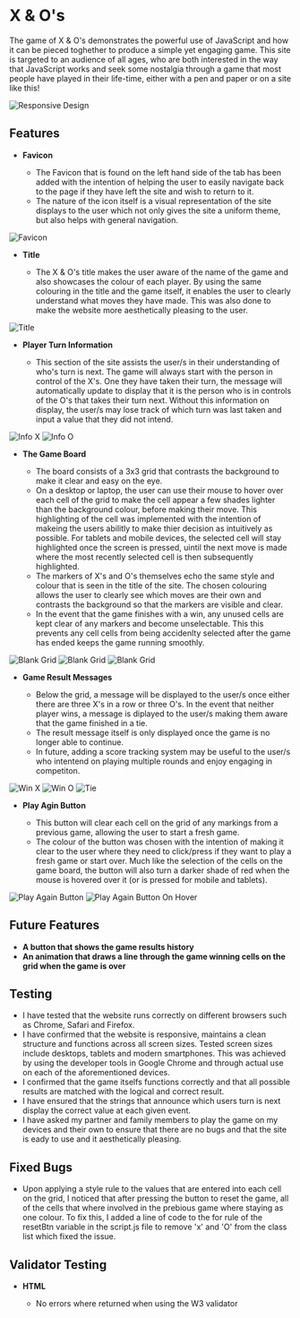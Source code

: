 # X & O's

The game of X & O's demonstrates the powerful use of JavaScript and how it can be pieced toghether to produce a simple yet engaging game. This site is targeted to an audience of all ages, who are both interested in the way that JavaScript works and seek some nostalgia through a game that most people have played in their life-time, either with a pen and paper or on a site like this!

![Responsive Design](assets/images/Readme/responsive-design.png)

## Features

- __Favicon__

  - The Favicon that is found on the left hand side of the tab has been added with the intention of helping the user to easily navigate back to the page if they have left the site and wish to return to it.
  - The nature of the icon itself is a visual representation of the site displays to the user which not only gives the site a uniform theme, but also helps with general navigation.

![Favicon](assets/images/Readme/favicon-example.png)

- __Title__

  - The X & O's title makes the user aware of the name of the game and also showcases the colour of each player. By using the same colouring in the title and the game itself, it enables the user to clearly understand what moves they have made. This was also done to make the website more aesthetically pleasing to the user.

![Title](assets/images/Readme/title.png)

- __Player Turn Information__

  - This section of the site assists the user/s in their understanding of who's turn is next. The game will always start with the person in control of the X's. One they have taken their turn, the message will automatically update to display that it is the person who is in controls of the O's that takes their turn next. Without this information on display, the user/s may lose track of which turn was last taken and input a value that they did not intend.

![Info X](assets/images/Readme/turn-x.png)
![Info O](assets/images/Readme/turn-o.png)

- __The Game Board__

  - The board consists of a 3x3 grid that contrasts the background to make it clear and easy on the eye.
  - On a desktop or laptop, the user can use their mouse to hover over each cell of the grid to make the cell appear a few shades lighter than the background colour, before making their move. This highlighting of the cell was implemented with the intention of makeing the users abilitly to make thier decision as intuitively as possible. For tablets and mobile devices, the selected cell will stay highlighted once the screen is pressed, uintil the next move is made where the most recently selected cell is then subsequently highlighted.
  - The markers of X's and O's themselves echo the same style and colour that is seen in the title of the site. The chosen colouring allows the user to clearly see which moves are their own and contrasts the background so that the markers are visible and clear.
  - In the event that the game finishes with a win, any unused cells are kept clear of any markers and become unselectable. This this prevents any cell cells from being accidenlty selected after the game has ended keeps the game running smoothly.

![Blank Grid](assets/images/Readme/grid-blank.png)
![Blank Grid](assets/images/Readme/grid-mid-game.png)
![Blank Grid](assets/images/Readme/grid-finish.png)

- __Game Result Messages__

  - Below the grid, a message will be displayed to the user/s once either there are three X's in a row or three O's. In the event that neither player wins, a message is diplayed to the user/s making them aware that the game finished in a tie. 
  - The result message itself is only displayed once the game is no longer able to continue.
  - In future, adding a score tracking system may be useful to the user/s who intentend on playing multiple rounds and enjoy engaging in competiton.

![Win X](assets/images/Readme/x-win.png)
![Win O](assets/images/Readme/o-win.png)
![Tie](assets/images/Readme/tie.png)

- __Play Agin Button__

  - This button will clear each cell on the grid of any markings from a previous game, allowing the user to start a fresh game.
  - The colour of the button was chosen with the intention of making it clear to the user where they need to click/press if they want to play a fresh game or start over. Much like the selection of the cells on the game board, the button will also turn a darker shade of red when the mouse is hovered over it (or is pressed for mobile and tablets).

![Play Again Button](assets/images/Readme/button.png)
![Play Again Button On Hover](assets/images/Readme/button-hover.png)

## Future Features

- __A button that shows the game results history__
- __An animation that draws a line through the game winning cells on the grid when the game is over__

## Testing

- I have tested that the website runs correctly on different browsers such as Chrome, Safari and Firefox.
- I have confirmed that the website is responsive, maintains a clean structure and functions across all screen sizes. Tested screen sizes include desktops, tablets and modern smartphones. This was achieved by using the developer tools in Google Chrome and through actual use on each of the aforementioned devices.
- I confirmed that the game itselfs functions correctly and that all possible results are matched with the logical and correct result.
- I have ensured that the strings that announce which users turn is next display the correct value at each given event.
- I have asked my partner and family members to play the game on my devices and their own to ensure that there are no bugs and that the site is eady to use and it aesthetically pleasing.

## Fixed Bugs

- Upon applying a style rule to the values that are entered into each cell on the grid, I noticed that after pressing the button to reset the game, all of the cells that where involved in the prebious game where staying as one colour. To fix this, I added a line of code to the for rule of the resetBtn variable in the script.js file to remove 'x' and 'O' from the class list which fixed the issue.

## Validator Testing

- __HTML__

  - No errors where returned when using the W3 validator